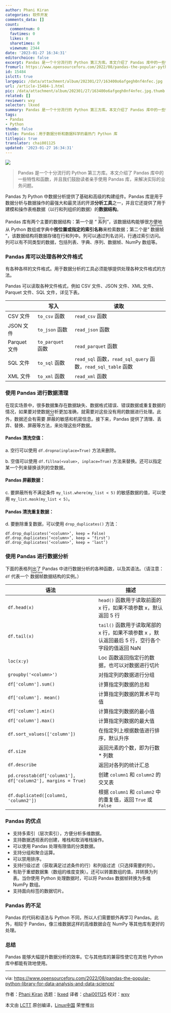 ```yaml
---
author: Phani Kiran
categories: 软件开发
comments_data: []
count:
  commentnum: 0
  favtimes: 0
  likes: 0
  sharetimes: 0
  viewnum: 2344
date: '2023-01-27 16:34:31'
editorchoice: false
excerpt: Pandas 是一个十分流行的 Python 第三方库。本文介绍了 Pandas 库中的一些特性和函数，并且我们鼓励读者亲手使用 Pandas 库，来解决实际的业务问题。
fromurl: https://www.opensourceforu.com/2022/08/pandas-the-popular-python-library-for-data-analysis-and-data-science/
id: 15484
islctt: true
largepic: /data/attachment/album/202301/27/163400o6afgegh0nf4nfec.jpg
url: /article-15484-1.html
pic: /data/attachment/album/202301/27/163400o6afgegh0nf4nfec.jpg.thumb.jpg
related: []
reviewer: wxy
selector: lkxed
summary: Pandas 是一个十分流行的 Python 第三方库。本文介绍了 Pandas 库中的一些特性和函数，并且我们鼓励读者亲手使用 Pandas 库，来解决实际的业务问题。
tags:
- Pandas
- Python
thumb: false
title: Pandas：用于数据分析和数据科学的最热门 Python 库
titlepic: true
translator: chai001125
updated: '2023-01-27 16:34:31'
---
```


![](/data/attachment/album/202301/27/163400o6afgegh0nf4nfec.jpg)



> 
> Pandas 是一个十分流行的 Python 第三方库。本文介绍了 Pandas 库中的一些特性和函数，并且我们鼓励读者亲手使用 Pandas 库，来解决实际的业务问题。
> 
> 
> 


Pandas 为 Python 中数据分析提供了基础和高级的构建组件。Pandas 库是用于数据分析与数据操作的最强大和最灵活的开源**分析工具**之一，并且它还提供了用于建模和操作表格数据（以行和列组织的数据）的**数据结构**。


Pandas 库有两个主要的数据结构：第一个是 “<ruby> 系列 <rt>  Series </rt></ruby>”，该数据结构能够很方便地从 Python 数组或字典中**按位置或指定的索引名称**来检索数据；第二个是“<ruby> 数据帧 <rt>  DataFrames </rt></ruby>”，该数据结构将数据存储在行和列中。列可以通过列名访问，行通过索引访问。列可以有不同类型的数据，包括列表、字典、序列、数据帧、NumPy 数组等。


### Pandas 库可以处理各种文件格式


有各种各样的文件格式。用于数据分析的工具必须能够提供处理各种文件格式的方法。


Pandas 可以读取各种文件格式，例如 CSV 文件、JSON 文件、XML 文件、Parquet 文件、SQL 文件，详见下表。




|  | 写入 | 读取 |
| --- | --- | --- |
| CSV 文件 | `to_csv` 函数 | `read_csv` 函数 |
| JSON 文件 | `to_json` 函数 | `read_json` 函数 |
| Parquet 文件 | `to_parquet` 函数 | `read_parquet` 函数 |
| SQL 文件 | `to_sql` 函数 | `read_sql` 函数，`read_sql_query` 函数，`read_sql_table` 函数 |
| XML 文件 | `to_xml` 函数 | `read_xml` 函数 |


### 使用 Pandas 进行数据清理


在现实场景中，很多数据集存在数据缺失、数据格式错误、错误数据或重复数据的情况，如果要对使数据分析更加准确，就需要对这些没有用的数据进行处理。此外，数据还会有需要 <ruby> 屏蔽 <rt>  mask </rt></ruby> 的敏感和机密信息。接下来，Pandas 提供了清理、丢弃、替换、屏蔽等方法，来处理这些坏数据。


#### Pandas 清洗空值：


a. 空行可以使用 `df.dropna(inplace=True)` 方法来删除。


b. 空值可以使用 `df.fillna(<value>, inplace=True)` 方法来替换。还可以指定某一个列来替换该列的空数据。


#### Pandas 屏蔽数据：


c. 要屏蔽所有不满足条件 `my_list.where(my_list < 5)` 的敏感数据的值，可以使用 `my_list.mask(my_list < 5)`。


#### Pandas 清洗重复数据：


d. 要删除重复数据，可以使用 `drop_duplicates()` 方法：



```
df.drop_duplicates(‘<column>’, keep = False)
df.drop_duplicates(‘<column>’, keep = ‘first’)
df.drop_duplicates(‘<column>’, keep = ‘last’)

```

### 使用 Pandas 进行数据分析


下面的表格列出了 Pandas 中进行数据分析的各种函数，以及其语法。（请注意：`df` 代表一个 <ruby> 数据帧 <rt>  DataFrame </rt></ruby> 数据结构的实例。）




| 语法 | 描述 |
| --- | --- |
| `df.head(x)` | `head()` 函数用于读取前面的 x 行，如果不填参数 x，默认返回 5 行 |
| `df.tail(x)` | `tail()` 函数用于读取尾部的 x 行，如果不填参数 x ，默认返回最后 5 行，空行各个字段的值返回 NaN |
| `loc(x:y)` | Loc 函数返回指定行的数据，也可以对数据进行切片 |
| `groupby('<column>')` | 对指定列的数据进行分组 |
| `df['column'].sum()` | 计算指定列数据的总和 |
| `df['column']. mean()` | 计算指定列数据的算术平均值 |
| `df['column'].min()` | 计算指定列数据的最小值 |
| `df['column'].max()` | 计算指定列数据的最大值 |
| `df.sort_values(['column'])` | 在指定列上根据数值进行排序，默认升序 |
| `df.size` | 返回元素的个数，即为行数 \* 列数 |
| `df.describe` | 返回对各列的统计汇总 |
| `pd.crosstab(df['column1'], df['column2'], margins = True)` | 创建 `column1` 和 `column2` 的交叉表 |
| `df.duplicated([column1, 'column2'])` | 根据 `column1` 和 `column2` 中的重复值，返回 `True` 或 `False` |


### Pandas 的优点


* 支持多索引（层次索引），方便分析多维数据。
* 支持数据透视表的创建，堆栈和取消堆栈操作。
* 可以使用 Pandas 处理有限值的分类数据。
* 支持分组和聚合运算。
* 可以禁用排序。
* 支持行级过滤（获取满足过滤条件的行）和列级过滤（只选择需要的列）。
* 有助于重塑数据集（数组的维度变换）。还可以转置数组的值，并转换为列表。当你使用 Python 处理数据时，可以将 Pandas 数据帧转换为多维 NumPy 数组。
* 支持面向标签的数据切片。


### Pandas 的不足


Pandas 的代码和语法与 Python 不同，所以人们需要额外再学习 Pandas。此外，相较于 Pandas，像三维数据这样的高维数据会在 NumPy 等其他库有更好的处理。


### 总结


Pandas 能够大幅提升数据分析的效率。它与其他库的兼容性使它在其他 Python 库中都能有效地使用。




---


via: <https://www.opensourceforu.com/2022/08/pandas-the-popular-python-library-for-data-analysis-and-data-science/>


作者：[Phani Kiran](https://www.opensourceforu.com/author/phani-kiran/) 选题：[lkxed](https://github.com/lkxed) 译者：[chai001125](https://github.com/chai001125) 校对：[wxy](https://github.com/wxy)


本文由 [LCTT](https://github.com/LCTT/TranslateProject) 原创编译，[Linux中国](https://linux.cn/) 荣誉推出
